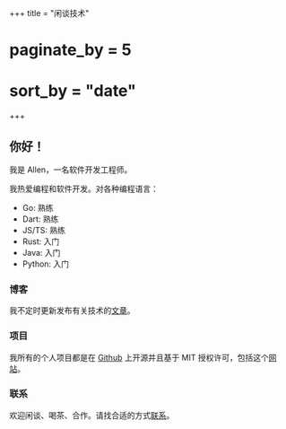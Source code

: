 +++
title = "闲谈技术"
# paginate_by = 5
# sort_by = "date"
+++

## 你好！

我是 Allen，一名软件开发工程师。

我热爱编程和软件开发。对各种编程语言：

- Go: 熟练
- Dart: 熟练
- JS/TS: 熟练
- Rust: 入门
- Java: 入门
- Python: 入门

### 博客

我不定时更新发布有关技术的[文章](/posts)。

### 项目

我所有的个人项目都是在 [Github](https://github.com/gelove) 上开源并且基于 MIT 授权许可，包括这个[网站](https://github.com/gelove/gelove.github.io)。

### 联系

欢迎闲谈、喝茶、合作。请找合适的方式[联系](/contact)。
